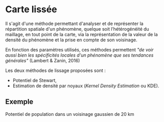 # Carte lissée

Il s'agit d'une méthode permettant d'analyser et de représenter la répartition spatiale d'un phénomène,
quelque soit l’hétérogénéité du maillage, en tout point de la carte, via la représentation de la valeur de la densité du phénomène
et la prise en compte de son voisinage.

En fonction des paramètres utilisés, ces méthodes permettent
*"de voir aussi bien les spécificités locales d'un phénomène que ses tendances générales"* (Lambert & Zanin, 2016)

Les deux méthodes de lissage proposées sont :
- Potentiel de Stewart,
- Estimation de densité par noyaux (*Kernel Density Estimation* ou KDE).

## Exemple

Potentiel de population dans un voisinage gaussien de 20 km

<ZoomImg
    src="/smoothed-stewart-pop.png"
    alt="Potentiel de population dans un voisinage gaussien de 20 km (méthode de Stewart - données de population des communes françaises)"
    caption="Potentiel de population dans un voisinage gaussien de 20 km (méthode de Stewart - données de population des communes françaises)"
/>
